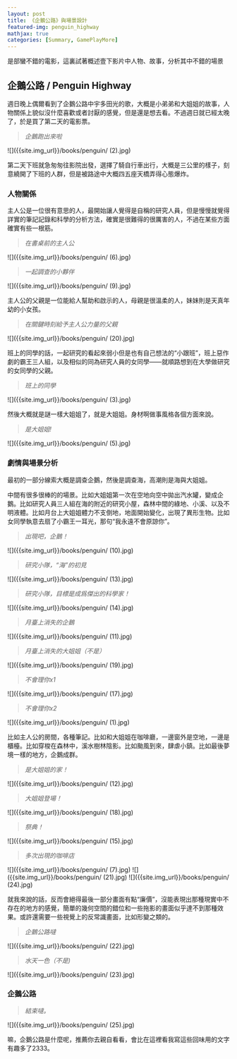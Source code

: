 ```yaml
---
layout: post
title: 《企鵝公路》與場景設計
featured-img: penguin_highway
mathjax: true
categories: [Summary, GamePlayMore]
---
```


是部蠻不錯的電影，這裏試著概述壹下影片中人物、故事，分析其中不錯的場景

<!--more-->

## 企鵝公路 / Penguin Highway

週日晚上偶爾看到了企鵝公路中宇多田光的歌，大概是小弟弟和大姐姐的故事，人物關係上貌似沒什麼喜歡或者討厭的感覺，但是還是想去看。不過週日就已經太晚了，於是買了第二天的電影票。

> *企鵝跑出來啦*

![]({{site.img_url}}/books/penguin/ (2).jpg)

第二天下班就急匆匆往影院出發，選擇了騎自行車出行，大概是三公里的樣子，刻意繞開了下班的人群，但是被路途中大概四五座天橋弄得心態爆炸。

### 人物關係

主人公是一位很有意思的人，最開始讓人覺得是自稱的研究人員，但是慢慢就覺得詳實的筆記記錄和科學的分析方法，確實是很難得的很厲害的人，不過在某些方面確實有些一根筋。

> *在書桌前的主人公*

![]({{site.img_url}}/books/penguin/ (6).jpg)


> *一起調查的小夥伴*

![]({{site.img_url}}/books/penguin/ (9).jpg)

主人公的父親是一位能給人幫助和啟示的人，母親是很溫柔的人，妹妹則是天真年幼的小女孩。


> *在關鍵時刻給予主人公力量的父親*

![]({{site.img_url}}/books/penguin/ (20).jpg)

班上的同學的話，一起研究的看起來弱小但是也有自己想法的“小跟班”，班上惡作劇的霸王三人組，以及相似的同為研究人員的女同學——就順路想到在大學做研究的女同學的父親。


> *班上的同學*

![]({{site.img_url}}/books/penguin/ (3).jpg)


然後大概就是謎一樣大姐姐了，就是大姐姐。身材啊做事風格各個方面來說。


> *是大姐姐!*

![]({{site.img_url}}/books/penguin/ (5).jpg)

### 劇情與場景分析

最初的一部分線索大概是調查企鵝，然後是調查海，高潮則是海與大姐姐。


中間有很多很棒的的場景。比如大姐姐第一次在空地向空中拋出汽水罐，變成企鵝。比如研究人員三人組在海的附近的研究小屋，森林中間的綠地、小溪、以及不明液體。比如月台上大姐姐體力不支倒地，地面開始變化，出現了異形生物。比如女同學執意去扇了小霸王一耳光，那句“我永遠不會原諒你”。

> *出現吧，企鵝！*

![]({{site.img_url}}/books/penguin/ (10).jpg)


> *研究小隊，“海”的初見*

![]({{site.img_url}}/books/penguin/ (13).jpg)

> *研究小隊，目標是成爲傑出的科學家！*

![]({{site.img_url}}/books/penguin/ (14).jpg)

> *月臺上消失的企鵝*

![]({{site.img_url}}/books/penguin/ (11).jpg)


> *月臺上消失的大姐姐（不是）*

![]({{site.img_url}}/books/penguin/ (19).jpg)

> *不會理你x1*

![]({{site.img_url}}/books/penguin/ (17).jpg)


> *不會理你x2*

![]({{site.img_url}}/books/penguin/ (1).jpg)

比如主人公的房間，各種筆記。比如和大姐姐在咖啡廳，一邊窗外是空地，一邊是櫃檯。比如穿梭在森林中，溪水樹林陰影。比如颱風到來，肆虐小鎮。比如最後夢境一樣的地方，企鵝成群。

> *是大姐姐的家！*

![]({{site.img_url}}/books/penguin/ (12).jpg)


> *大姐姐登場！*

![]({{site.img_url}}/books/penguin/ (18).jpg)

> *祭典！*

![]({{site.img_url}}/books/penguin/ (15).jpg)

> *多次出現的咖啡店*

![]({{site.img_url}}/books/penguin/ (7).jpg)
![]({{site.img_url}}/books/penguin/ (21).jpg)
![]({{site.img_url}}/books/penguin/ (24).jpg)


就我來說的話，反而會絕得最後一部分畫面有點“廉價”，沒能表現出那種現實中不存在的地方的感覺，簡單的幾何空間的錯位和一些拖影的畫面似乎達不到那種效果。或許還需要一些視覺上的反常識畫面，比如形變之類的。

> *企鵝公路噠*

![]({{site.img_url}}/books/penguin/ (22).jpg)

> *水天一色（不是)*

![]({{site.img_url}}/books/penguin/ (23).jpg)

### 企鵝公路


> *結束噠。*

![]({{site.img_url}}/books/penguin/ (25).jpg)

嘛，企鵝公路是什麼呢，推薦你去親自看看，會比在這裡看我寫這些回味用的文字有趣多了2333。


